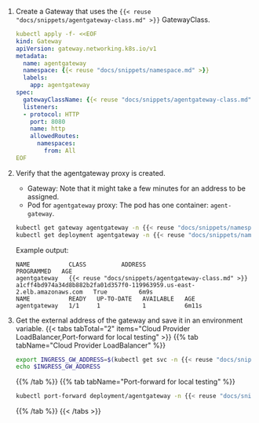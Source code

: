 1. Create a Gateway that uses the `{{< reuse "docs/snippets/agentgateway-class.md" >}}` GatewayClass. 
   ```yaml
   kubectl apply -f- <<EOF
   kind: Gateway
   apiVersion: gateway.networking.k8s.io/v1
   metadata:
     name: agentgateway
     namespace: {{< reuse "docs/snippets/namespace.md" >}}
     labels:
       app: agentgateway
   spec:
     gatewayClassName: {{< reuse "docs/snippets/agentgateway-class.md" >}}
     listeners:
     - protocol: HTTP
       port: 8080
       name: http
       allowedRoutes:
         namespaces:
           from: All
   EOF
   ```
   
2. Verify that the agentgateway proxy is created. 

   * Gateway: Note that it might take a few minutes for an address to be assigned.
   * Pod for `agentgateway` proxy: The pod has one container: `agent-gateway`.

   ```sh
   kubectl get gateway agentgateway -n {{< reuse "docs/snippets/namespace.md" >}}
   kubectl get deployment agentgateway -n {{< reuse "docs/snippets/namespace.md" >}}
   ```
   
   Example output: 
   ```
   NAME           CLASS          ADDRESS                                                                  PROGRAMMED   AGE
   agentgateway   {{< reuse "docs/snippets/agentgateway-class.md" >}}   a1cff4bd974a34d8b882b2fa01d357f0-119963959.us-east-2.elb.amazonaws.com   True         6m9s
   NAME           READY   UP-TO-DATE   AVAILABLE   AGE
   agentgateway   1/1     1            1           6m11s
   ```

3. Get the external address of the gateway and save it in an environment variable.
   {{< tabs tabTotal="2" items="Cloud Provider LoadBalancer,Port-forward for local testing" >}}
   {{% tab tabName="Cloud Provider LoadBalancer" %}}
   ```sh
   export INGRESS_GW_ADDRESS=$(kubectl get svc -n {{< reuse "docs/snippets/namespace.md" >}} agentgateway -o jsonpath="{.status.loadBalancer.ingress[0]['hostname','ip']}")
   echo $INGRESS_GW_ADDRESS  
   ```
   {{% /tab %}}
   {{% tab tabName="Port-forward for local testing" %}}
   ```sh
   kubectl port-forward deployment/agentgateway -n {{< reuse "docs/snippets/namespace.md" >}} 8080:8080
   ```
   {{% /tab %}}
   {{< /tabs >}}
